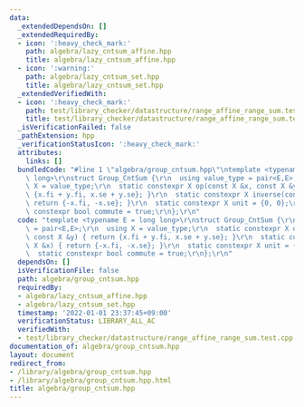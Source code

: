```yaml
---
data:
  _extendedDependsOn: []
  _extendedRequiredBy:
  - icon: ':heavy_check_mark:'
    path: algebra/lazy_cntsum_affine.hpp
    title: algebra/lazy_cntsum_affine.hpp
  - icon: ':warning:'
    path: algebra/lazy_cntsum_set.hpp
    title: algebra/lazy_cntsum_set.hpp
  _extendedVerifiedWith:
  - icon: ':heavy_check_mark:'
    path: test/library_checker/datastructure/range_affine_range_sum.test.cpp
    title: test/library_checker/datastructure/range_affine_range_sum.test.cpp
  _isVerificationFailed: false
  _pathExtension: hpp
  _verificationStatusIcon: ':heavy_check_mark:'
  attributes:
    links: []
  bundledCode: "#line 1 \"algebra/group_cntsum.hpp\"\ntemplate <typename E = long\
    \ long>\r\nstruct Group_CntSum {\r\n  using value_type = pair<E,E>;\r\n  using\
    \ X = value_type;\r\n  static constexpr X op(const X &x, const X &y) { return\
    \ {x.fi + y.fi, x.se + y.se}; }\r\n  static constexpr X inverse(const X &x) {\
    \ return {-x.fi, -x.se}; }\r\n  static constexpr X unit = {0, 0};\r\n  static\
    \ constexpr bool commute = true;\r\n};\r\n"
  code: "template <typename E = long long>\r\nstruct Group_CntSum {\r\n  using value_type\
    \ = pair<E,E>;\r\n  using X = value_type;\r\n  static constexpr X op(const X &x,\
    \ const X &y) { return {x.fi + y.fi, x.se + y.se}; }\r\n  static constexpr X inverse(const\
    \ X &x) { return {-x.fi, -x.se}; }\r\n  static constexpr X unit = {0, 0};\r\n\
    \  static constexpr bool commute = true;\r\n};\r\n"
  dependsOn: []
  isVerificationFile: false
  path: algebra/group_cntsum.hpp
  requiredBy:
  - algebra/lazy_cntsum_affine.hpp
  - algebra/lazy_cntsum_set.hpp
  timestamp: '2022-01-01 23:37:45+09:00'
  verificationStatus: LIBRARY_ALL_AC
  verifiedWith:
  - test/library_checker/datastructure/range_affine_range_sum.test.cpp
documentation_of: algebra/group_cntsum.hpp
layout: document
redirect_from:
- /library/algebra/group_cntsum.hpp
- /library/algebra/group_cntsum.hpp.html
title: algebra/group_cntsum.hpp
---
```

